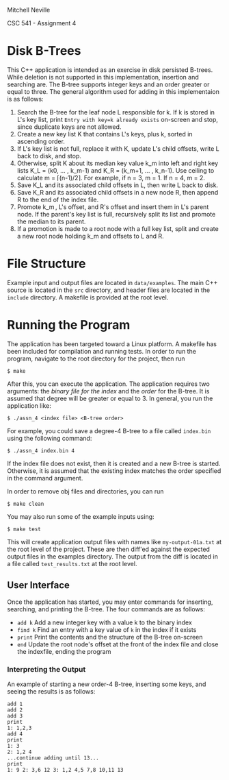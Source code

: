 Mitchell Neville

CSC 541 - Assignment 4

# Disk B-Trees

This C++ application is intended as an exercise in disk persisted B-trees. While deletion is not supported in this implementation, insertion and searching are. The B-tree supports integer keys and an order greater or equal to three. The general algorithm used for adding in this implementaion is as follows:

1. Search the B-tree for the leaf node L responsible for k. If k is stored in L's key list, print
````Entry with key=k already exists````
on-screen and stop, since duplicate keys are not allowed.
2. Create a new key list K that contains L's keys, plus k, sorted in ascending order.
3. If L's key list is not full, replace it with K, update L's child offsets, write L back to disk, and stop.
4. Otherwise, split K about its median key value k_m into left and right key lists K_L = (k0, ... , k_m-1) and K_R = (k_m+1, ... , k_n-1). Use ceiling to calculate m = ⌈(n-1)/2⌉. For example, if n = 3, m = 1. If n = 4, m = 2.
5. Save K_L and its associated child offsets in L, then write L back to disk.
6. Save K_R and its associated child offsets in a new node R, then append R to the end of the index file.
7. Promote k_m , L's offset, and R's offset and insert them in L's parent node. If the parent's key list is full, recursively split its list and promote the median to its parent.
8. If a promotion is made to a root node with a full key list, split and create a new root node holding k_m and offsets to L and R.

# File Structure

Example input and output files are located in ````data/examples````. The main C++ source is located in the ````src```` directory, and header files are located in the ````include```` directory. A makefile is provided at the root level. 

# Running the Program
The application has been targeted toward a Linux platform. A makefile has been included for compilation and running tests. In order to run the program, navigate to the root directory for the project, then run
````
$ make
````
After this, you can execute the application. The application requires two arguments: the *binary file for the index* and the *order* for the B-tree. It is assumed that degree will be greater or equal to 3. In general, you run the application like:
````
$ ./assn_4 <index file> <B-tree order>
````
For example, you could save a degree-4 B-tree to a file called ````index.bin```` using the following command:
````
$ ./assn_4 index.bin 4
````
If the index file does not exist, then it is created and a new B-tree is started. Otherwise, it is assumed that the existing index matches the order specified in the command argument. 

In order to remove obj files and directories, you can run
````
$ make clean
````

You may also run some of the example inputs using:
````
$ make test
````
This will create application output files with names like ````my-output-01a.txt```` at the root level of the project. These are then diff'ed against the expected output files in the examples directory. The output from the diff is located in a file called ````test_results.txt```` at the root level. 

## User Interface

Once the application has started, you may enter commands for inserting, searching, and printing the B-tree. The four commands are as follows:

- ````add k```` Add a new integer key with a value k to the binary index
- ````find k```` Find an entry with a key value of ````k```` in the index if it exists
- ````print```` Print the contents and the structure of the B-tree on-screen
- ````end```` Update the root node's offset at the front of the index file and close the indexfile, ending the program

### Interpreting the Output

An example of starting a new order-4 B-tree, inserting some keys, and seeing the results is as follows:

````
add 1
add 2
add 3
print
1: 1,2,3
add 4
print
1: 3
2: 1,2 4
...continue adding until 13...
print
1: 9 2: 3,6 12 3: 1,2 4,5 7,8 10,11 13
````
